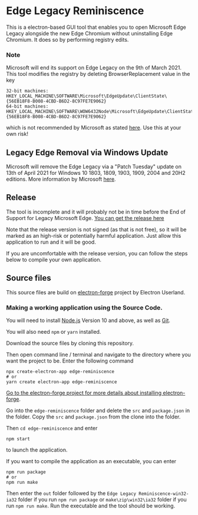 # Edge Legacy Reminiscence
This is a electron-based GUI tool that enables you to open Microsoft Edge Legacy alongside the new Edge Chromium without uninstalling Edge Chromium. It does so by performing registry edits.
### Note
Microsoft will end its support on Edge Legacy on the 9th of March 2021. This tool modifies the registry by deleting BrowserReplacement value in the key
```
32-bit machines: HKEY_LOCAL_MACHINE\SOFTWARE\Microsoft\EdgeUpdate\ClientState\{56EB18F8-B008-4CBD-B6D2-8C97FE7E9062}
64-bit machines: HKEY_LOCAL_MACHINE\SOFTWARE\WOW6432Node\Microsoft\EdgeUpdate\ClientState\{56EB18F8-B008-4CBD-B6D2-8C97FE7E9062}
```
which is not recommended by Microsoft as stated [here](https://docs.microsoft.com/en-us/deployedge/microsoft-edge-sysupdate-access-old-edge#additional-information). Use this at your own risk!

## Legacy Edge Removal via Windows Update

Microsoft will remove the Edge Legacy via a "Patch Tuesday" update on 13th of April 2021 for Windows 10 1803, 1809, 1903, 1909, 2004 and 20H2 editions. More information by Microsoft [here](https://techcommunity.microsoft.com/t5/microsoft-365-blog/new-microsoft-edge-to-replace-microsoft-edge-legacy-with-april-s/ba-p/2114224).

## Release

The tool is incomplete and it will probably not be in time before the End of Support for Legacy Microsoft Edge. [You can get the release here](https://github.com/snqzspg/edge-reminiscence/releases/tag/v0.1.2)

Note that the release version is not signed (as that is not free), so it will be marked as an high-risk or potentially harmful application. Just allow this application to run and it will be good.

If you are uncomfortable with the release version, you can follow the steps below to compile your own application.

## Source files
This source files are build on [electron-forge](https://github.com/electron-userland/electron-forge) project by Electron Userland.

### Making a working application using the Source Code.

You will need to install [Node.js](https://nodejs.org/) Version 10 and above, as well as [Git](https://git-scm.com/).

You will also need `npm` or `yarn` installed.

Download the source files by cloning this repository.

Then open command line / terminal and navigate to the directory where you want the project to be. Enter the following command

```
npx create-electron-app edge-reminiscence
# or
yarn create electron-app edge-reminiscence
```
[Go to the electron-forge project for more details about installing electron-forge](https://github.com/electron-userland/electron-forge).

Go into the `edge-reminiscence` folder and delete the `src` and `package.json` in the folder. Copy the `src` and `package.json` from the clone into the folder.

Then `cd edge-reminiscence` and enter

```
npm start
```

to launch the application. 

If you want to compile the application as an executable, you can enter
```
npm run package
# or
npm run make
```

Then enter the `out` folder followed by the `Edge Legacy Reminiscence-win32-ia32` folder if you run `npm run package` or `make\zip\win32\ia32` folder if you run `npm run make`. Run the executable and the tool should be working.
